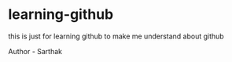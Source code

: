 # learning-github
this is just for learning github to  make me understand about github

Author - Sarthak
